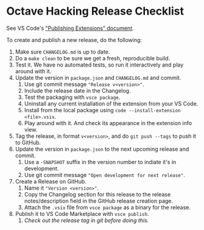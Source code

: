 # Octave Hacking Release Checklist

See VS Code's ["Publishing Extensions" document](https://code.visualstudio.com/api/working-with-extensions/publishing-extension).

To create and publish a new release, do the following:

1. Make sure `CHANGELOG.md` is up to date.
1. Do a `make clean` to be sure we get a fresh, reproducible build.
1. Test it. We have no automated tests, so run it interactively and play around with it.
1. Update the version in `package.json` and `CHANGELOG.md` and commit.
    1. Use git commit message `"Release v<version>"`.
    1. Include the release date in the Changelog.
    1. Test the packaging with `vsce package`.
    1. Uninstall any current installation of the extension from your VS Code.
    1. Install from the local package using `code --install-extension <file>.vsix`.
    1. Play around with it. And check its appearance in the extension info view.
1. Tag the release, in format `v<version>`, and do `git push --tags` to push it to GitHub.
1. Update the version in `package.json` to the next upcoming release and commit.
    1. Use a `-SNAPSHOT` suffix in the version number to indiate it's in development.
    1. Use git commit message `"Open development for next release"`.
1. Create a Release on GitHub.
    1. Name it `"Version <version>"`.
    1. Copy the Changelog section for this release to the release notes/description field in the GitHub release creation page.
    1. Attach the `.vsix` file from `vsce package` as a binary for the release.
1. Publish it to VS Code Marketplace with `vsce publish`.
    1. *Check out the release tag in git before doing this.*
